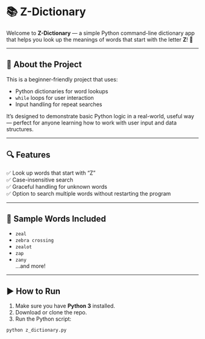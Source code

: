 # 📚 Z-Dictionary

Welcome to **Z-Dictionary** — a simple Python command-line dictionary app that helps you look up the meanings of words that start with the letter **Z**! 🚀

---

## 🧠 About the Project

This is a beginner-friendly project that uses:
- Python dictionaries for word lookups
- `while` loops for user interaction
- Input handling for repeat searches

It’s designed to demonstrate basic Python logic in a real-world, useful way — perfect for anyone learning how to work with user input and data structures.

---

## 🔍 Features

✅ Look up words that start with “Z”  
✅ Case-insensitive search  
✅ Graceful handling for unknown words  
✅ Option to search multiple words without restarting the program  

---

## 🧪 Sample Words Included

- `zeal`  
- `zebra crossing`  
- `zealot`  
- `zap`  
- `zany`  
...and more!

---

## ▶️ How to Run

1. Make sure you have **Python 3** installed.
2. Download or clone the repo.
3. Run the Python script:

```bash
python z_dictionary.py
